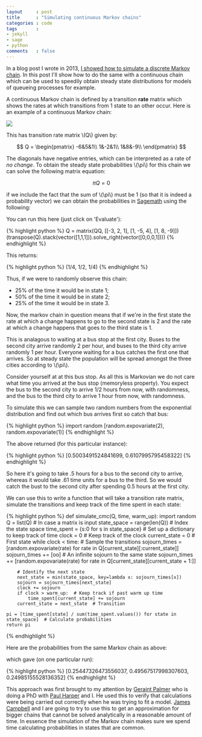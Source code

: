 ```yaml
---
layout     : post
title      : "Simulating continuous Markov chains"
categories : code
tags       :
- jekyll
- sage
- python
comments   : false
---
```


In a blog post I wrote in 2013, [I showed how to simulate a discrete Markov
chain](http://drvinceknight.blogspot.co.uk/2013/10/pigeon-holes-markov-chains-and-sagemath.html).
In this post I'll show how to do the same with a continuous chain which can be
used to speedily obtain steady state distributions for models of queueing
processes for example.

A continuous Markov chain is defined by a transition **rate** matrix which shows
the rates at which transitions from 1 state to an other occur. Here is an
example of a continuous Markov chain:

![]({{site.baseurl}}/assets/images/continuous_markov_chain.svg)

This has transition rate matrix \\(Q\\) given by:

$$
Q = \begin{pmatrix}
-6&5&1\\
1&-2&1\\
1&8&-9\\
\end{pmatrix}
$$

The diagonals have negative entries, which can be interpreted as a rate of _no
change_. To obtain the steady state probabilities \\(\pi\\) for this chain we
can solve the following matrix equation:

$$
\pi Q = 0
$$

if we include the fact that the sum of \\(\pi\\) must be 1 (so that it is indeed
a probability vector) we can obtain the probabilities in
[Sagemath](http://www.sagemath.org/) using the following:

You can run this here (just click on 'Evaluate'):

{% highlight python %}
Q = matrix(QQ, [[-3, 2, 1], [1, -5, 4], [1, 8, -9]])
(transpose(Q).stack(vector([1,1,1])).solve_right(vector([0,0,0,1])))
{% endhighlight %}

<div class="compute"><script type="text/x-sage">
Q = matrix(QQ, [[-3, 2, 1], [1, -5, 4], [1, 8, -9]])
(transpose(Q).stack(vector([1,1,1])).solve_right(vector([0,0,0,1])))
</script></div>

This returns:

{% highlight python %}
(1/4, 1/2, 1/4)
{% endhighlight %}

Thus, if we were to randomly observe this chain:

- 25% of the time it would be in state 1;
- 50% of the time it would be in state 2;
- 25% of the time it would be in state 3.

Now, the markov chain in question means that if we're in the first state the
rate at which a change happens to go to the second state is 2 and the rate at
which a change happens that goes to the third state is 1.

This is analagous to waiting at a bus stop at the first city. Buses to the second city arrive randomly 2 per hour, and buses to the third city arrive randomly 1 per hour. Everyone waiting for a bus catches the first one that arrives.
So at steady state the population will be spread amongst the three cities according to \\(\pi\\).

Consider yourself at at this bus stop. As all this is Markovian we do not care what time you arrived at the bus stop (memoryless property). You expect the bus to the second city to arrive 1/2 hours from now, with randomness, and the bus to the third city to arrive 1 hour from now, with randomness.

To simulate this we can sample two random numbers from the
exponential distribution and find out which bus arrives
first so catch that bus:

{% highlight python %}
import random
[random.expovariate(2), random.expovariate(1)]
{% endhighlight %}

The above returned (for this particular instance):

{% highlight python %}
[0.5003491524841699, 0.6107995795458322]
{% endhighlight %}

So here it's going to take .5 hours for a bus to the second city to arrive, whereas it
would take .61 time units for a bus to the third. So we would catch the bust to the second city after spending 0.5 hours at the first city.

We can use this to write a function that will take a transition rate matrix,
simulate the transitions and keep track of the time spent in each state:

{% highlight python %}
def simulate_cmc(Q, time, warm_up):
    import random
    Q = list(Q)  # In case a matrix is input
    state_space = range(len(Q))  # Index the state space
    time_spent = {s:0 for s in state_space}  # Set up a dictionary to keep track of time
    clock = 0  # Keep track of the clock
    current_state = 0  # First state
    while clock < time:
        # Sample the transitions
        sojourn_times = [random.expovariate(rate) for rate in Q[current_state][:current_state]]
        sojourn_times += [oo]  # An infinite sojourn to the same state
        sojourn_times += [random.expovariate(rate) for rate in Q[current_state][current_state + 1:]]

        # Identify the next state
        next_state = min(state_space, key=lambda x: sojourn_times[x])
        sojourn = sojourn_times[next_state]
        clock += sojourn
        if clock > warm_up:  # Keep track if past warm up time
            time_spent[current_state] += sojourn
        current_state = next_state  # Transition

    pi = [time_spent[state] / sum(time_spent.values()) for state in state_space]  # Calculate probabilities
    return pi
{% endhighlight %}

Here are the probabilities from the same Markov chain as above:

<div class="compute"><script type="text/x-sage">
def simulate_cmc(Q, time, warm_up):
    import random
    Q = list(Q)  # In case a matrix is input
    state_space = range(len(Q))  # Index the state space
    time_spent = {s:0 for s in state_space}  # Set up a dictionary to keep track of time
    clock = 0  # Keep track of the clock
    current_state = 0  # First state
    while clock < time:
        # Sample the transitions
        sojourn_times = [random.expovariate(rate) for rate in Q[current_state][:current_state]]
        sojourn_times += [oo]  # An infinite sojourn to the same state
        sojourn_times += [random.expovariate(rate) for rate in Q[current_state][current_state + 1:]]

        # Identify the next state
        next_state = min(state_space, key=lambda x: sojourn_times[x])
        sojourn = sojourn_times[next_state]
        clock += sojourn
        if clock > warm_up:  # Keep track if past warm up time
            time_spent[current_state] += sojourn
        current_state = next_state  # Transition

    pi = [time_spent[state] / sum(time_spent.values()) for state in state_space]  # Calculate probabilities
    return pi

Q = matrix(QQ, [[-3, 2, 1], [1, -5, 4], [1, 8, -9]])
simulate_cmc(Q, 3000, 500)
</script></div>

which gave (on one particular run):

{% highlight python %}
[0.25447326473556037, 0.49567517998307603, 0.24985155528136352]
{% endhighlight %}

This approach was first brought to my attention by [Geraint
Palmer](https://twitter.com/geraintpalmer) who is doing a PhD with [Paul
Harper](http://www.profpaulharper.com/) and I. He used this to verify that
calculations were being carried out correctly when he was trying to fit a
model. [James Campbell](https://plus.google.com/+JamesCampbell95/posts) and I
are going to try to use this to get an approximation for bigger chains that
cannot be solved analytically in a reasonable amount of time. In essence the
simulation of the Markov chain makes sure we spend time calculating
probabilities in states that are common.
